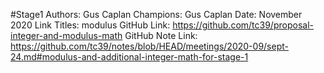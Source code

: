#Stage1
Authors: Gus Caplan
Champions: Gus Caplan
Date: November 2020
Link Titles: modulus
GitHub Link: https://github.com/tc39/proposal-integer-and-modulus-math
GitHub Note Link: https://github.com/tc39/notes/blob/HEAD/meetings/2020-09/sept-24.md#modulus-and-additional-integer-math-for-stage-1
